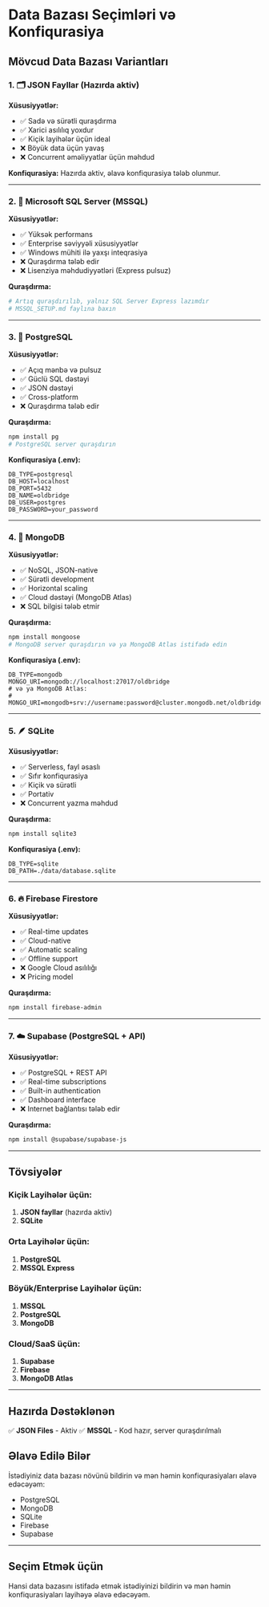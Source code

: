 # Data Bazası Seçimləri və Konfiqurasiya

## Mövcud Data Bazası Variantları

### 1. 🗂️ JSON Fayllar (Hazırda aktiv)
**Xüsusiyyətlər:**
- ✅ Sadə və sürətli quraşdırma
- ✅ Xarici asılılıq yoxdur
- ✅ Kiçik layihələr üçün ideal
- ❌ Böyük data üçün yavaş
- ❌ Concurrent əməliyyatlar üçün məhdud

**Konfiqurasiya:** Hazırda aktiv, əlavə konfiqurasiya tələb olunmur.

---

### 2. 🏢 Microsoft SQL Server (MSSQL)
**Xüsusiyyətlər:**
- ✅ Yüksək performans
- ✅ Enterprise səviyyəli xüsusiyyətlər
- ✅ Windows mühiti ilə yaxşı inteqrasiya
- ❌ Quraşdırma tələb edir
- ❌ Lisenziya məhdudiyyətləri (Express pulsuz)

**Quraşdırma:**
```bash
# Artıq quraşdırılıb, yalnız SQL Server Express lazımdır
# MSSQL_SETUP.md faylına baxın
```

---

### 3. 🐘 PostgreSQL
**Xüsusiyyətlər:**
- ✅ Açıq mənbə və pulsuz
- ✅ Güclü SQL dəstəyi
- ✅ JSON dəstəyi
- ✅ Cross-platform
- ❌ Quraşdırma tələb edir

**Quraşdırma:**
```bash
npm install pg
# PostgreSQL server quraşdırın
```

**Konfiqurasiya (.env):**
```
DB_TYPE=postgresql
DB_HOST=localhost
DB_PORT=5432
DB_NAME=oldbridge
DB_USER=postgres
DB_PASSWORD=your_password
```

---

### 4. 🍃 MongoDB
**Xüsusiyyətlər:**
- ✅ NoSQL, JSON-native
- ✅ Sürətli development
- ✅ Horizontal scaling
- ✅ Cloud dəstəyi (MongoDB Atlas)
- ❌ SQL bilgisi tələb etmir

**Quraşdırma:**
```bash
npm install mongoose
# MongoDB server quraşdırın və ya MongoDB Atlas istifadə edin
```

**Konfiqurasiya (.env):**
```
DB_TYPE=mongodb
MONGO_URI=mongodb://localhost:27017/oldbridge
# və ya MongoDB Atlas:
# MONGO_URI=mongodb+srv://username:password@cluster.mongodb.net/oldbridge
```

---

### 5. 🪶 SQLite
**Xüsusiyyətlər:**
- ✅ Serverless, fayl əsaslı
- ✅ Sıfır konfiqurasiya
- ✅ Kiçik və sürətli
- ✅ Portativ
- ❌ Concurrent yazma məhdud

**Quraşdırma:**
```bash
npm install sqlite3
```

**Konfiqurasiya (.env):**
```
DB_TYPE=sqlite
DB_PATH=./data/database.sqlite
```

---

### 6. 🔥 Firebase Firestore
**Xüsusiyyətlər:**
- ✅ Real-time updates
- ✅ Cloud-native
- ✅ Automatic scaling
- ✅ Offline support
- ❌ Google Cloud asılılığı
- ❌ Pricing model

**Quraşdırma:**
```bash
npm install firebase-admin
```

---

### 7. ☁️ Supabase (PostgreSQL + API)
**Xüsusiyyətlər:**
- ✅ PostgreSQL + REST API
- ✅ Real-time subscriptions
- ✅ Built-in authentication
- ✅ Dashboard interface
- ❌ Internet bağlantısı tələb edir

**Quraşdırma:**
```bash
npm install @supabase/supabase-js
```

---

## Tövsiyələr

### Kiçik Layihələr üçün:
1. **JSON fayllar** (hazırda aktiv)
2. **SQLite**

### Orta Layihələr üçün:
1. **PostgreSQL**
2. **MSSQL Express**

### Böyük/Enterprise Layihələr üçün:
1. **MSSQL**
2. **PostgreSQL**
3. **MongoDB**

### Cloud/SaaS üçün:
1. **Supabase**
2. **Firebase**
3. **MongoDB Atlas**

---

## Hazırda Dəstəklənən

✅ **JSON Files** - Aktiv
✅ **MSSQL** - Kod hazır, server quraşdırılmalı

## Əlavə Edilə Bilər

İstədiyiniz data bazası növünü bildirin və mən həmin konfiqurasiyaları əlavə edəcəyəm:
- PostgreSQL
- MongoDB
- SQLite
- Firebase
- Supabase

---

## Seçim Etmək üçün

Hansi data bazasını istifadə etmək istədiyinizi bildirin və mən həmin konfiqurasiyaları layihəyə əlavə edəcəyəm.
